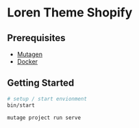 # Loren Theme Shopify

## Prerequisites

- [Mutagen](https://mutagen.io/)
- [Docker](https://www.docker.com/)

## Getting Started

```bash
# setup / start envionment
bin/start
```

```bash
mutage project run serve
```

